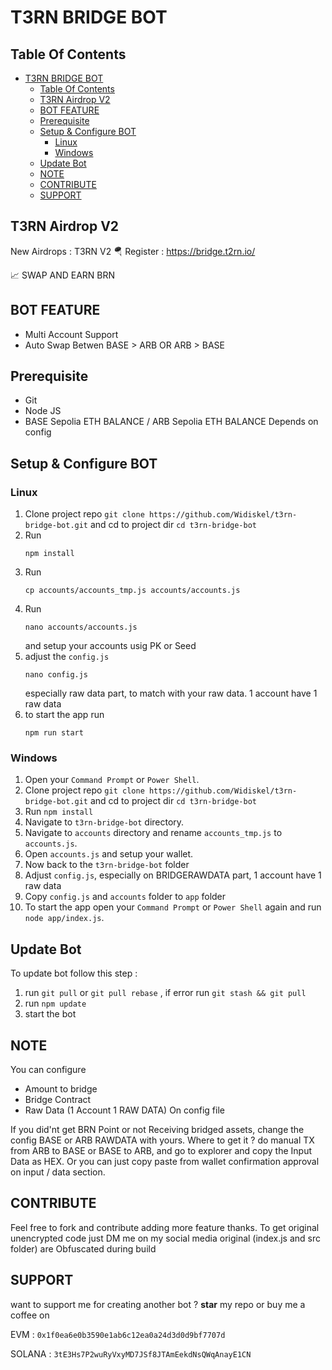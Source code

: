 # T3RN BRIDGE BOT

## Table Of Contents
- [T3RN BRIDGE BOT](#t3rn-bridge-bot)
  - [Table Of Contents](#table-of-contents)
  - [T3RN Airdrop V2](#t3rn-airdrop-v2)
  - [BOT FEATURE](#bot-feature)
  - [Prerequisite](#prerequisite)
  - [Setup \& Configure BOT](#setup--configure-bot)
    - [Linux](#linux)
    - [Windows](#windows)
  - [Update Bot](#update-bot)
  - [NOTE](#note)
  - [CONTRIBUTE](#contribute)
  - [SUPPORT](#support)

## T3RN Airdrop V2
New Airdrops : T3RN V2
🪂 Register : https://bridge.t2rn.io/

📈 SWAP AND EARN BRN

## BOT FEATURE

- Multi Account Support
- Auto Swap Betwen BASE > ARB OR ARB > BASE

## Prerequisite

- Git
- Node JS
- BASE Sepolia ETH BALANCE / ARB Sepolia ETH BALANCE Depends on config

## Setup & Configure BOT

### Linux
1. Clone project repo `git clone https://github.com/Widiskel/t3rn-bridge-bot.git` and cd to project dir `cd t3rn-bridge-bot`
2. Run 
   ```
   npm install
   ```
3. Run 
   ```
   cp accounts/accounts_tmp.js accounts/accounts.js
   ```
4. Run 
   ```
   nano accounts/accounts.js
   ```
   and setup your accounts usig PK or Seed
5. adjust the `config.js`
   ```
   nano config.js
   ```
   especially raw data part, to match with your raw data. 1 account have 1 raw data
6. to start the app run 
   ```
   npm run start
   ```
   
### Windows
1. Open your `Command Prompt` or `Power Shell`.
2. Clone project repo `git clone https://github.com/Widiskel/t3rn-bridge-bot.git` and cd to project dir `cd t3rn-bridge-bot`
3. Run `npm install`
4. Navigate to `t3rn-bridge-bot` directory. 
5. Navigate to `accounts` directory and rename `accounts_tmp.js` to `accounts.js`.
6. Open `accounts.js` and setup your wallet. 
7.  Now back to the `t3rn-bridge-bot` folder
8.  Adjust `config.js`, especially on BRIDGERAWDATA part, 1 account have 1 raw data
9.  Copy `config.js` and `accounts` folder to `app` folder
10. To start the app open your `Command Prompt` or `Power Shell` again and run `node app/index.js`.

## Update Bot

To update bot follow this step :
1. run `git pull` or `git pull rebase` , if error run `git stash && git pull`
2. run `npm update`
3. start the bot

## NOTE

You can configure 
- Amount to bridge
- Bridge Contract
- Raw Data (1 Account 1 RAW DATA)
On config file

If you did'nt get BRN Point or not Receiving bridged assets, change the config BASE or ARB RAWDATA with yours. Where to get it ? do manual TX from ARB to BASE or BASE to ARB, and go to explorer and copy the Input Data as HEX. Or you can just copy paste from wallet confirmation approval on input / data section.

## CONTRIBUTE

Feel free to fork and contribute adding more feature thanks. To get original unencrypted code just DM me on my social media original (index.js and src folder) are Obfuscated during build

## SUPPORT

want to support me for creating another bot ?
**star** my repo or buy me a coffee on

EVM : `0x1f0ea6e0b3590e1ab6c12ea0a24d3d0d9bf7707d`

SOLANA : `3tE3Hs7P2wuRyVxyMD7JSf8JTAmEekdNsQWqAnayE1CN`
